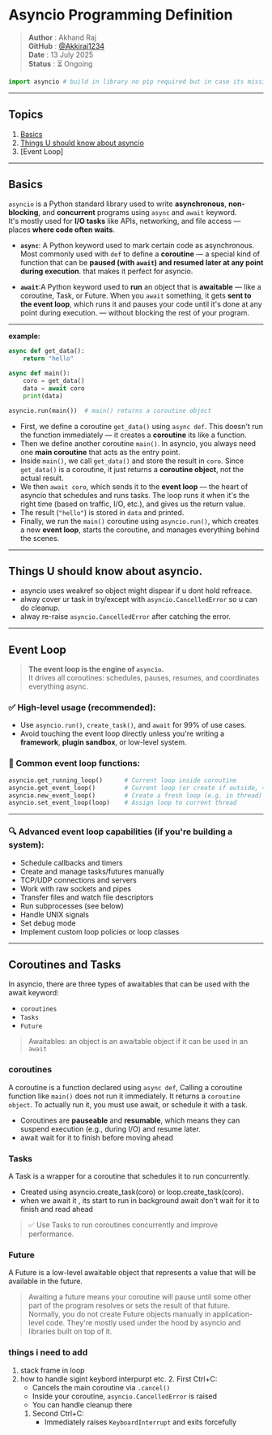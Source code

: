 # Asyncio Programming Definition

> **Author** : Akhand Raj  
> **GitHub** : [@Akkiraj1234](https://github.com/Akkiraj1234)  
> **Date**   : 13 July 2025  
> **Status** : ⏳ Ongoing
```python
import asyncio # build in library no pip required but in case its missing do `sudo apt install python-asyncio`
```
---

## Topics
1. [Basics](#basics)
2. [Things U should know about asyncio](#things-u-should-know-about-asyncio)
3. [Event Loop]


---

## Basics

`asyncio` is a Python standard library used to write **asynchronous**, **non-blocking**, and **concurrent** programs using `async` and `await` keyword.  
It's mostly used for **I/O tasks** like APIs, networking, and file access — places **where code often waits**.

- **`async`**: A Python keyword used to mark certain code as asynchronous. Most commonly used with `def` to define a **coroutine** — a special kind of function that can be **paused (with `await`) and resumed later at any point during execution**. that makes it perfect for asyncio.


- **`await`**:A Python keyword used to **run** an object that is **awaitable** — like a coroutine, Task, or Future. When you `await` something, it gets **sent to the event loop**, which runs it and pauses your code until it's done at any point during execution. — without blocking the rest of your program.

---

**example:**

```python
async def get_data():
    return "hello"

async def main():
    coro = get_data()
    data = await coro
    print(data)

asyncio.run(main())  # main() returns a coroutine object
```

- First, we define a coroutine `get_data()` using `async def`. This doesn't run the function immediately — it creates a **coroutine** its like a function.
- Then we define another coroutine `main()`. In asyncio, you always need one **main coroutine** that acts as the entry point.
- Inside `main()`, we call `get_data()` and store the result in `coro`. Since `get_data()` is a coroutine, it just returns a **coroutine object**, not the actual result.
- We then `await coro`, which sends it to the **event loop** — the heart of asyncio that schedules and runs tasks. The loop runs it when it's the right time (based on traffic, I/O, etc.), and gives us the return value.
- The result (`"hello"`) is stored in `data` and printed.
- Finally, we run the `main()` coroutine using `asyncio.run()`, which creates a new **event loop**, starts the coroutine, and manages everything behind the scenes.

--- 

## Things U should know about asyncio.

- asyncio uses weakref so object might dispear if u dont hold refreace.
- alway cover ur task in try/except with `asyncio.CancelledError` so u can do cleanup.
- alway re-raise `asyncio.CancelledError` after catching the error.

---

## Event Loop
> **The event loop is the engine of `asyncio`.**  
> It drives all coroutines: schedules, pauses, resumes, and coordinates everything async.

### ✅ High-level usage (recommended):
- Use `asyncio.run()`, `create_task()`, and `await` for 99% of use cases.
- Avoid touching the event loop directly unless you're writing a **framework**, **plugin sandbox**, or low-level system.

### 🧪 Common event loop functions:
```python
asyncio.get_running_loop()      # Current loop inside coroutine
asyncio.get_event_loop()        # Current loop (or create if outside, <3.12)
asyncio.new_event_loop()        # Create a fresh loop (e.g. in thread)
asyncio.set_event_loop(loop)    # Assign loop to current thread
```

---

### 🔍 Advanced event loop capabilities (if you're building a system):
- Schedule callbacks and timers
- Create and manage tasks/futures manually
- TCP/UDP connections and servers
- Work with raw sockets and pipes
- Transfer files and watch file descriptors
- Run subprocesses (see below)
- Handle UNIX signals
- Set debug mode
- Implement custom loop policies or loop classes

---

## Coroutines and Tasks
In asyncio, there are three types of awaitables that can be used with the await keyword:
- `coroutines`
- `Tasks`
- `Future`
> Awaitables: an object is an awaitable object if it can be used in an `await`

### coroutines
A coroutine is a function declared using `async def`, Calling a coroutine function like `main()` does not run it immediately. It returns a `coroutine object`.
To actually run it, you must use await, or schedule it with a task.
- Coroutines are **pauseable** and **resumable**, which means they can suspend execution (e.g., during I/O) and resume later.
- await wait for it to finish before moving ahead

### Tasks
A Task is a wrapper for a coroutine that schedules it to run concurrently.
- Created using asyncio.create_task(coro) or loop.create_task(coro).
- when we await it , its start to run in background await don't wait for it to finish and read ahead
> ✅ Use Tasks to run coroutines concurrently and improve performance.

### Future
A Future is a low-level awaitable object that represents a value that will be available in the future.
> Awaiting a future means your coroutine will pause until some other part of the program resolves or sets the result of that future.
Normally, you do not create Future objects manually in application-level code.
They're mostly used under the hood by asyncio and libraries built on top of it.




<!-- 
--- 
> 🧠 **Remember**: Calling an async function without await just returns a coroutine object — it doesn't actually run.
> ```python
> async def hello():
>     print("I am async code")
> 
> hello()  # ❌ Does NOT run
> # Output: <coroutine object hello at 0x722da904c4c0>
> ```
> `<coroutine object hello at 0x722da904c4c0>`\
> a coroutine object it will run only when u await it with `await hello()` -->



### things i need to add
1. stack frame in loop
2. how to handle sigint keybord interpurpt etc.
   2. First Ctrl+C:
      - Cancels the main coroutine via `.cancel()`
      - Inside your coroutine, `asyncio.CancelledError` is raised
      - You can handle cleanup there
   1. Second Ctrl+C:
      - Immediately raises `KeyboardInterrupt` and exits forcefully
